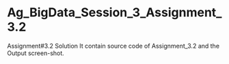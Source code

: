 # Ag_BigData_Session_3_Assignment_3.2
Assignment#3.2 Solution
It contain source code of Assignment_3.2 and the Output screen-shot.
